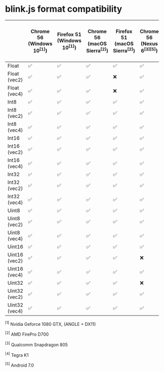 # blink.js format compatibility

|               | Chrome 56 (Windows 10<sup>[1]</sup>) | Firefox 51 (Windows 10<sup>[1]</sup>) | Chrome 56 (macOS Sierra<sup>[2]</sup>) | Firefox 51 (macOS Sierra<sup>[2]</sup>) | Chrome 56 (Nexus 6<sup>[3][5]</sup>) | Chrome 56 (Nvidia Shield K1<sup>[4][5]</sup>) |
| ------------- | ------------------------------------ | ------------------------------------- | -------------------------------------- | --------------------------------------- | ------------------------------------ | --------------------------------------------- |
| Float         | :white_check_mark:                   | :white_check_mark:                    | :white_check_mark:                     | :white_check_mark:                      | :white_check_mark:                   | :white_check_mark:                            |
| Float (vec2)  | :white_check_mark:                   | :white_check_mark:                    | :white_check_mark:                     | :x:                                     | :white_check_mark:                   | :white_check_mark:                            |
| Float (vec4)  | :white_check_mark:                   | :white_check_mark:                    | :white_check_mark:                     | :x:                                     | :white_check_mark:                   | :white_check_mark:                            |
| Int8          | :white_check_mark:                   | :white_check_mark:                    | :white_check_mark:                     | :white_check_mark:                      | :white_check_mark:                   | :white_check_mark:                            |
| Int8 (vec2)   | :white_check_mark:                   | :white_check_mark:                    | :white_check_mark:                     | :white_check_mark:                      | :white_check_mark:                   | :white_check_mark:                            |
| Int8 (vec4)   | :white_check_mark:                   | :white_check_mark:                    | :white_check_mark:                     | :white_check_mark:                      | :white_check_mark:                   | :white_check_mark:                            |
| Int16         | :white_check_mark:                   | :white_check_mark:                    | :white_check_mark:                     | :white_check_mark:                      | :white_check_mark:                   | :white_check_mark:                            |
| Int16 (vec2)  | :white_check_mark:                   | :white_check_mark:                    | :white_check_mark:                     | :white_check_mark:                      | :white_check_mark:                   | :white_check_mark:                            |
| Int16 (vec4)  | :white_check_mark:                   | :white_check_mark:                    | :white_check_mark:                     | :white_check_mark:                      | :white_check_mark:                   | :white_check_mark:                            |
| Int32         | :white_check_mark:                   | :white_check_mark:                    | :white_check_mark:                     | :white_check_mark:                      | :white_check_mark:                   | :white_check_mark:                            |
| Int32 (vec2)  | :white_check_mark:                   | :white_check_mark:                    | :white_check_mark:                     | :white_check_mark:                      | :white_check_mark:                   | :white_check_mark:                            |
| Int32 (vec4)  | :white_check_mark:                   | :white_check_mark:                    | :white_check_mark:                     | :white_check_mark:                      | :white_check_mark:                   | :white_check_mark:                            |
| Uint8         | :white_check_mark:                   | :white_check_mark:                    | :white_check_mark:                     | :white_check_mark:                      | :white_check_mark:                   | :white_check_mark:                            |
| Uint8 (vec2)  | :white_check_mark:                   | :white_check_mark:                    | :white_check_mark:                     | :white_check_mark:                      | :white_check_mark:                   | :white_check_mark:                            |
| Uint8 (vec4)  | :white_check_mark:                   | :white_check_mark:                    | :white_check_mark:                     | :white_check_mark:                      | :white_check_mark:                   | :white_check_mark:                            |
| Uint16        | :white_check_mark:                   | :white_check_mark:                    | :white_check_mark:                     | :white_check_mark:                      | :white_check_mark:                   | :white_check_mark:                            |
| Uint16 (vec2) | :white_check_mark:                   | :white_check_mark:                    | :white_check_mark:                     | :white_check_mark:                      | :x:                                  | :white_check_mark:                            |
| Uint16 (vec4) | :white_check_mark:                   | :white_check_mark:                    | :white_check_mark:                     | :white_check_mark:                      | :white_check_mark:                   | :white_check_mark:                            |
| Uint32        | :white_check_mark:                   | :white_check_mark:                    | :white_check_mark:                     | :white_check_mark:                      | :x:                                  | :white_check_mark:                            |
| Uint32 (vec2) | :white_check_mark:                   | :white_check_mark:                    | :white_check_mark:                     | :white_check_mark:                      | :white_check_mark:                   | :white_check_mark:                            |
| Uint32 (vec4) | :white_check_mark:                   | :white_check_mark:                    | :white_check_mark:                     | :white_check_mark:                      | :white_check_mark:                   | :white_check_mark:                            |

<sup>[1]</sup> Nvidia Geforce 1080 GTX, (ANGLE + DX11)

<sup>[2]</sup> AMD FirePro D700

<sup>[3]</sup> Qualcomm Snapdragon 805

<sup>[4]</sup> Tegra K1

<sup>[5]</sup> Android 7.0
